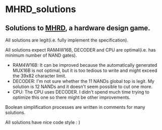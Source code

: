 # MHRD_solutions
## Solutions to [MHRD](https://store.steampowered.com/app/576030/MHRD/), a hardware design game.
All solutions are legit(i.e. fully implement the specification).

All solutions expect RAM4W16B, DECODER and CPU are optimal(i.e. has minimum number of NAND gates).
- RAM4W16B: It can be improved because the automatically generated MUX16B is not optimal, but it is too tedious to write and might exceed the 39x82 character limit.
- DECODER: I'm not sure whether the 11 NANDs global top is legit. My solution is 12 NANDs and it doesn't seem possible to cut one more.
- CPU: The CPU uses DECODER. I didn't spend much time trying to optimize this one so there might be other improvements.

Boolean simplification processes are written in comments for many solutions.

All solutions have nice code style : )
